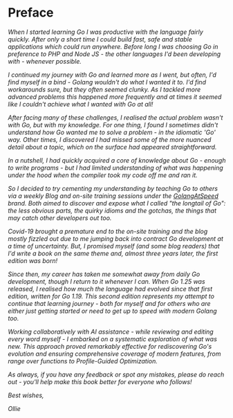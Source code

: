 # Preface

*When I started learning Go I was productive with the language fairly quickly. After only a short time I could build fast, safe and stable applications which could run anywhere. Before long I was choosing Go in preference to PHP and Node JS - the other languages I'd been developing with - whenever possible.*

*I continued my journey with Go and learned more as I went, but often, I'd find myself in a bind - Golang wouldn't do what I wanted it to. I'd find workarounds sure, but they often seemed clunky. As I tackled more advanced problems this happened more frequently and at times it seemed like I couldn't achieve what I wanted with Go at all!*

*After facing many of these challenges, I realised the actual problem wasn't with Go, but with my knowledge. For one thing, I found I sometimes didn't understand how Go wanted me to solve a problem - in the idiomatic 'Go' way. Other times, I discovered I had missed some of the more nuanced detail about a topic, which on the surface had appeared straightforward.*

*In a nutshell, I had quickly acquired a core of knowledge about Go - enough to write programs - but I had limited understanding of what was happening under the hood when the compiler took my code off me and ran it.*

*So I decided to try cementing my understanding by teaching Go to others via a weekly Blog and on-site training sessions under the [GolangAtSpeed](https://golangatspeed.com) brand. Both aimed to discover and expose what I called "the longtail of Go": the less obvious parts, the quirky idioms and the gotchas, the things that may catch other developers out too.*

*Covid-19 brought a premature end to the on-site training and the blog mostly fizzled out due to me jumping back into contract Go development at a time of uncertainty. But, I promised myself (and some blog readers) that I'd write a book on the same theme and, almost three years later, the first edition was born!*

*Since then, my career has taken me somewhat away from daily Go development, though I return to it whenever I can. When Go 1.25 was released, I realised how much the language had evolved since that first edition, written for Go 1.19. This second edition represents my attempt to continue that learning journey - both for myself and for others who are either just getting started or need to get up to speed with modern Golang too.*

*Working collaboratively with AI assistance - while reviewing and editing every word myself - I embarked on a systematic exploration of what was new. This approach proved remarkably effective for rediscovering Go's evolution and ensuring comprehensive coverage of modern features, from range over functions to Profile-Guided Optimization.*

*As always, if you have any feedback or spot any mistakes, please do reach out - you'll help make this book better for everyone who follows!*

*Best wishes,*

*Ollie*